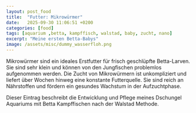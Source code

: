 ```yaml
---
layout: post_food
title:  "Futter: Mikrowürmer"
date:   2025-09-30 11:06:51 +0200
categories: [food]
tags: [aquarium ,betta, kampffisch, walstad, baby, zucht, nano]
excerpt: "Meine ersten Betta-Babys"
image: /assets/misc/dummy_wasserfloh.png
---
```


Mikrowürmer sind ein ideales Erstfutter für frisch geschlüpfte Betta-Larven. Sie sind sehr klein und können von den Jungfischen problemlos aufgenommen werden. Die Zucht von Mikrowürmern ist unkompliziert und liefert über Wochen hinweg eine konstante Futterquelle. Sie sind reich an Nährstoffen und fördern ein gesundes Wachstum in der Aufzuchtphase.

Dieser Eintrag beschreibt die Entwicklung und Pflege meines Dschungel Aquariums mit Betta Kampffischen nach der Walstad Methode.
